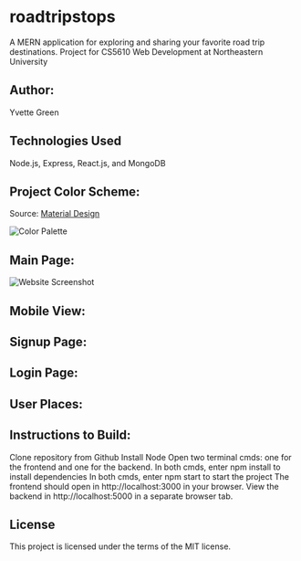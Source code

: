 # roadtripstops
A MERN application for exploring and sharing your favorite road trip destinations.
Project for CS5610 Web Development at Northeastern University

## Author: 
Yvette Green

## Technologies Used
Node.js, Express, React.js, and MongoDB

## Project Color Scheme:
Source: [Material Design](https://material.io/design/color/the-color-system.html#tools-for-picking-colors)

![Color Palette](https://github.com/greeny90/roadtripstops/blob/main/images/color%20palette.png)

## Main Page:
![Website Screenshot](https://github.com/greeny90/roadtripstops/blob/main/images/RoadTripStopsmain.png)

## Mobile View:

## Signup Page:

## Login Page:

## User Places:

## Instructions to Build:
Clone repository from Github
Install Node
Open two terminal cmds: one for the frontend and one for the backend.
In both cmds, enter npm install to install dependencies
In both cmds, enter npm start to start the project
The frontend should open in http://localhost:3000 in your browser.
View the backend in http://localhost:5000 in a separate browser tab.

## License
This project is licensed under the terms of the MIT license.

